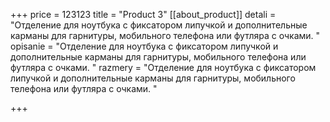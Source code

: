 +++
price = 123123
title = "Product 3"
[[about_product]]
detali = "Отделение для ноутбука с фиксатором липучкой и дополнительные карманы для гарнитуры, мобильного телефона или футляра с очками. "
opisanie = "Отделение для ноутбука с фиксатором липучкой и дополнительные карманы для гарнитуры, мобильного телефона или футляра с очками. "
razmery = "Отделение для ноутбука с фиксатором липучкой и дополнительные карманы для гарнитуры, мобильного телефона или футляра с очками. "

+++
